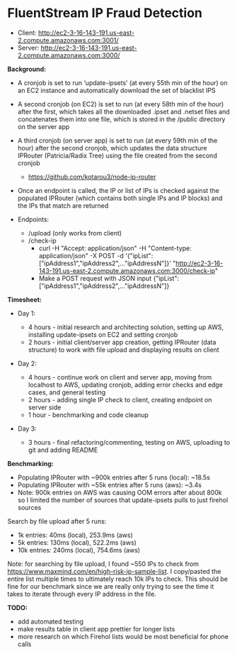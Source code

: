 # FluentStream IP Fraud Detection

- Client: http://ec2-3-16-143-191.us-east-2.compute.amazonaws.com:3001/
- Server: http://ec2-3-16-143-191.us-east-2.compute.amazonaws.com:3000/

**Background:**
- A cronjob is set to run ‘update-ipsets’ (at every 55th min of the hour) on an EC2 instance and automatically download the set of blacklist IPS
- A second cronjob (on EC2) is set to run (at every 58th min of the hour) after the first, which takes all the downloaded .ipset and .netset files and concatenates them into one file, which is stored in the /public directory on the server app 
- A third cronjob (on server app) is set to run (at every 59th min of the hour) after the second cronjob, which updates the data structure IPRouter (Patricia/Radix Tree) using the file created from the second cronjob
    - https://github.com/kotarou3/node-ip-router
- Once an endpoint is called, the IP or list of IPs is checked against the populated IPRouter (which contains both single IPs and IP blocks) and the IPs that match are returned

- Endpoints: 
    - /upload (only works from client)
    - /check-ip 
        - curl -H "Accept: application/json" -H "Content-type: application/json" -X POST -d '{"ipList":["ipAddress1","ipAddress2",…"ipAddressN"]}' "http://ec2-3-16-143-191.us-east-2.compute.amazonaws.com:3000/check-ip"
        - Make a POST request with JSON input {"ipList":["ipAddress1","ipAddress2",…"ipAddressN"]}


**Timesheet:**
- Day 1:
  - 4 hours - initial research and architecting solution, setting up AWS, installing update-ipsets on EC2 and setting cronjob
  - 2 hours - initial client/server app creation, getting IPRouter (data structure) to work with file upload and displaying results on client

- Day 2:
  - 4 hours - continue work on client and server app, moving from localhost to AWS, updating cronjob, adding error checks and edge cases, and general testing
  - 2 hours - adding single IP check to client, creating endpoint on server side
  - 1 hour - benchmarking and code cleanup

- Day 3:
  - 3 hours - final refactoring/commenting, testing on AWS, uploading to git and adding README

**Benchmarking:**
- Populating IPRouter with ~900k entries after 5 runs (local): ~18.5s
- Populating IPRouter with  ~55k entries after 5 runs (aws): ~3.4s
- Note: 900k entries on AWS was causing OOM errors after about 800k so I limited the number of sources that update-ipsets pulls to just firehol sources

Search by file upload after 5 runs:
- 1k entries: 40ms (local), 253.9ms (aws)
- 5k entries: 130ms (local), 522.2ms (aws)
- 10k entries: 240ms (local), 754.6ms (aws)

Note: for searching by file upload, I found ~550 IPs to check from https://www.maxmind.com/en/high-risk-ip-sample-list. I copy/pasted the entire list multiple times to ultimately reach 10k IPs to check. This should be fine for our benchmark since we are really only trying to see the time it takes to iterate through every IP address in the file.

**TODO:**
- add automated testing
- make results table in client app prettier for longer lists
- more research on which Firehol lists would be most beneficial for phone calls
